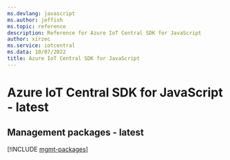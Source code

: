 ```yaml
---
ms.devlang: javascript
ms.author: jeffish
ms.topic: reference
description: Reference for Azure IoT Central SDK for JavaScript
author: xirzec
ms.service: iotcentral
ms.data: 10/07/2022
title: Azure IoT Central SDK for JavaScript
---
```

# Azure IoT Central SDK for JavaScript - latest

## Management packages - latest
[!INCLUDE [mgmt-packages](iot-central-mgmt-index.md)]